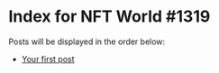 # Index for NFT World #1319
Posts will be displayed in the order below:

- [Your first post](./001-first.md)

